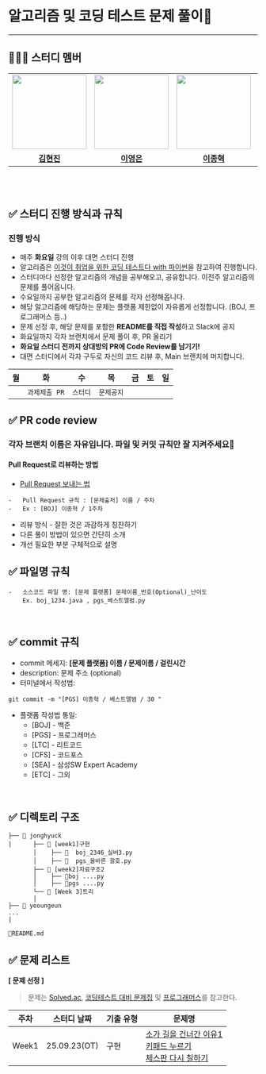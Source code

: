 # 알고리즘 및 코딩 테스트 문제 풀이📖

---

## 👩‍👦‍👦 **스터디 멤버**

<table align="center">
 <tr>
   <td align="center"><a href="https://github.com/blueoxygens"><img src="https://avatars.githubusercontent.com/blueoxygens" width="150px;" alt=""></td>
 <td align="center"><a href="https://github.com/ye0ngeun"><img src="https://avatars.githubusercontent.com/ye0ngeun" width="150px;" alt=""></td>
    <td align="center"><a href="https://github.com/Jhcki222"><img src="https://avatars.githubusercontent.com/Jhcki222" width="150px;" alt=""></td>
    <td align="center"><a href="https://github.com/wjddydwns"><img src="https://avatars.githubusercontent.com/wjddydwns" width="150px;" alt=""></td>
   
  </tr>
  <tr>
     <td align="center"><a href="https://github.com/blueoxygens"><b>김현진</b></td>
      <td align="center"><a href="https://github.com/ye0ngeun"><b>이영은</b></td>
    <td align="center"><a href="https://github.com/Jhcki222"><b>이종혁</b></td>
    <td align="center"><a href="https://github.com/wjddydwns"><b>정용준</b></td>
  
  </tr>

</table>

<br />

<br />

## ✅ 스터디 진행 방식과 규칙

### 진행 방식

-   매주 **화요일** 강의 이후 대면 스터디 진행
-   알고리즘은 [이것이 취업을 위한 코딩 테스트다 with 파이썬](https://www.youtube.com/playlist?list=PLRx0vPvlEmdAghTr5mXQxGpHjWqSz0dgC)을 참고하여 진행합니다.
-   스터디마다 선정한 알고리즘의 개념을 공부해오고, 공유합니다. 이전주 알고리즘의 문제를 풀어옵니다.
-   수요일까지 공부한 알고리즘의 문제를 각자 선정해옵니다.
-   해당 알고리즘에 해당하는 문제는 플랫폼 제한없이 자유롭게 선정합니다. (BOJ, 프로그래머스 등..)
-   문제 선정 후, 해당 문제를 포함한 **README를 직접 작성**하고 Slack에 공지
-   화요일까지 각자 브랜치에서 문제 풀이 후, PR 올리기
-   **화요일 스터디 전까지 상대방의 PR에 Code Review를 남기기!**
-   대면 스터디에서 각자 구두로 자신의 코드 리뷰 후, Main 브랜치에 머지합니다.

| 월  |      화       |    수    |     목     | 금  | 토  | 일  |
| :-: | :-----------: | :------: | :--------: | :-: | :-: | :-: |
|     | `과제제출 PR` | `스터디` | `문제공지` |     |     |     |

## ✅ PR code review

### 각자 브랜치 이름은 자유입니다. 파일 및 커밋 규칙만 잘 지켜주세요🙏

#### Pull Request로 리뷰하는 방법

-   [Pull Request 보내는 법](https://inpa.tistory.com/entry/GIT-%E2%9A%A1%EF%B8%8F-%EA%B9%83%ED%97%99-PRPull-Request-%EB%B3%B4%EB%82%B4%EB%8A%94-%EB%B0%A9%EB%B2%95-folk-issue)

```
-   Pull Request 규칙 : [문제출처] 이름 / 주차
-   Ex : [BOJ] 이종혁 / 1주차
```

-   리뷰 방식 - 잘한 것은 과감하게 칭찬하기
-   다른 풀이 방법이 있으면 간단히 소개
-   개선 필요한 부분 구체적으로 설명
    <br />

## ✅ 파일명 규칙

```
-   소스코드 파일 명: [문제 플랫폼] 문제이름_번호(Optional)_난이도
    Ex. boj_1234.java , pgs_베스트엘범.py
```

<br />

## ✅ commit 규칙

-   commit 메세지: **[문제 플랫폼] 이름 / 문제이름 / 걸린시간**
-   description: 문제 주소 (optional)
-   터미널에서 작성법:

```
git commit -m "[PGS] 이종혁 / 베스트앨범 / 30 "
```

-   플랫폼 작성법 통일:
    -   [BOJ] - 백준
    -   [PGS] - 프로그래머스
    -   [LTC] - 리트코드
    -   [CFS] - 코드포스
    -   [SEA] - 삼성SW Expert Academy
    -   [ETC] - 그외

<br />

## ✅ 디렉토리 구조

```
├── 📂 jonghyuck
|      ├── 📂 [week1]구현
       │    ├── 💾  boj_2346_실버3.py
       │    ├── 💾  pgs_올바른 괄호.py
       ├── 📂 [week2]자료구조2
       │    ├── 💾boj ....py
       │    ├── 💾pgs ....py
       └── 📂 [Week 3]트리
       │
├── 📂 yeoungeun
...
|

💾README.md
```

## ✅ 문제 리스트

**[ 문제 선정 ]**

> 문제는 [Solved.ac](https://solved.ac/), [코딩테스트 대비 문제집](https://github.com/tony9402/baekjoon) 및 [프로그래머스](https://programmers.co.kr/)를 참고한다.

| 주차  | 스터디 날짜  | 기출 유형 | 문제명                                                                                                                                                                                                                      |
| ----- | ------------ | --------- | --------------------------------------------------------------------------------------------------------------------------------------------------------------------------------------------------------------------------- |
| Week1 | 25.09.23(OT) | 구현      | [소가 길을 건너간 이유1](https://www.acmicpc.net/problem/14467)<br />[키패드 누르기](https://school.programmers.co.kr/learn/courses/30/lessons/67256)<br />[체스판 다시 칠하기](https://www.acmicpc.net/problem/1018)<br /> |
